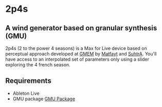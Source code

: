# 2p4s
## A wind generator based on granular synthesis (GMU)
2p4s (2 to the power 4 seasons) is a Max for Live device based on perceptual approach developed at [GMEM](https://github.com/gmem-cncm) by [Matfayt](https://github.com/Matfayt) and [SuhtrA](https://github.com/SuhtrA). You'll have access to an interpolated set of parameters only using a slider exploring the 4 french season. 

## Requirements
- Ableton Live
- GMU package [GMU Package](https://github.com/gmem-cncm/GMU)


